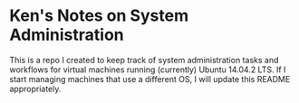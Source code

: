 # Ken's Notes on System Administration

This is a repo I created to keep track of system administration tasks and workflows for virtual machines running (currently) Ubuntu 14.04.2 LTS. If I start managing machines that use a different OS, I will update this README appropriately.
